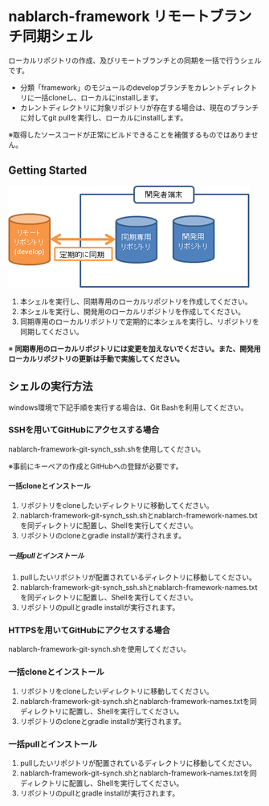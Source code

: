 # nablarch-framework リモートブランチ同期シェル
ローカルリポジトリの作成、及びリモートブランチとの同期を一括で行うシェルです。

* 分類「framework」のモジュールのdevelopブランチをカレントディレクトリに一括cloneし、ローカルにinstallします。
* カレントディレクトリに対象リポジトリが存在する場合は、現在のブランチに対してgit pullを実行し、ローカルにinstallします。

※取得したソースコードが正常にビルドできることを補償するものではありません。

## Getting Started

![](./overview.png)

1. 本シェルを実行し、同期専用のローカルリポジトリを作成してください。
1. 本シェルを実行し、開発用のローカルリポジトリを作成してください。
1. 同期専用のローカルリポジトリで定期的に本シェルを実行し、リポジトリを同期してください。

※ **同期専用のローカルリポジトリには変更を加えないでください。また、開発用ローカルリポジトリの更新は手動で実施してください。**

## シェルの実行方法
windows環境で下記手順を実行する場合は、Git Bashを利用してください。

### SSHを用いてGitHubにアクセスする場合
nablarch-framework-git-synch_ssh.shを使用してください。

※事前にキーペアの作成とGitHubへの登録が必要です。

#### 一括cloneとインストール

1. リポジトリをcloneしたいディレクトリに移動してください。
2. nablarch-framework-git-synch_ssh.shとnablarch-framework-names.txtを同ディレクトリに配置し、Shellを実行してください。
3. リポジトリのcloneとgradle installが実行されます。

##### 一括pullとインストール

1. pullしたいリポジトリが配置されているディレクトリに移動してください。
2. nablarch-framework-git-synch_ssh.shとnablarch-framework-names.txtを同ディレクトリに配置し、Shellを実行してください。
3. リポジトリのpullとgradle installが実行されます。

### HTTPSを用いてGitHubにアクセスする場合

nablarch-framework-git-synch.shを使用してください。

### 一括cloneとインストール

1. リポジトリをcloneしたいディレクトリに移動してください。
2. nablarch-framework-git-synch.shとnablarch-framework-names.txtを同ディレクトリに配置し、Shellを実行してください。
3. リポジトリのcloneとgradle installが実行されます。

### 一括pullとインストール

1. pullしたいリポジトリが配置されているディレクトリに移動してください。
2. nablarch-framework-git-synch.shとnablarch-framework-names.txtを同ディレクトリに配置し、Shellを実行してください。
3. リポジトリのpullとgradle installが実行されます。

